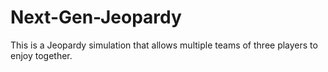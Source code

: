 # Next-Gen-Jeopardy

This is a Jeopardy simulation that allows multiple teams of three players to enjoy together.


